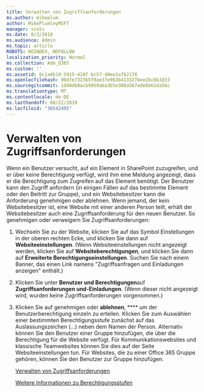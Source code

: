 ```yaml
---
title: Verwalten von Zugriffsanforderungen
ms.author: mikeplum
author: MikePlumleyMSFT
manager: scotv
ms.date: 8/3/2018
ms.audience: Admin
ms.topic: article
ROBOTS: NOINDEX, NOFOLLOW
localization_priority: Normal
ms.collection: Adm_O365
ms.custom: ''
ms.assetid: 6c1a4b19-5915-428f-bc57-40ee2af62178
ms.openlocfilehash: 90dfe7323b5f0ae37e963b413327bee2bc6b3d33
ms.sourcegitcommit: 1d98db8acb9959aba3b5e308a567ade6b62da56c
ms.translationtype: MT
ms.contentlocale: de-DE
ms.lasthandoff: 08/22/2019
ms.locfileid: "36542495"
---
```

# <a name="manage-access-requests"></a>Verwalten von Zugriffsanforderungen

Wenn ein Benutzer versucht, auf ein Element in SharePoint zuzugreifen, und er über keine Berechtigung verfügt, wird ihm eine Meldung angezeigt, dass er die Berechtigung zum Zugreifen auf das Element benötigt. Der Benutzer kann den Zugriff anfordern (in einigen Fällen auf das bestimmte Element oder den Beitritt zur Gruppe), und ein Websitebesitzer kann die Anforderung genehmigen oder ablehnen. Wenn jemand, der kein Websitebesitzer ist, eine Website mit einer anderen Person teilt, erhält der Websitebesitzer auch eine Zugriffsanforderung für den neuen Benutzer. So genehmigen oder verweigern Sie Zugriffsanforderungen:
  
1. Wechseln Sie zu der Website, klicken Sie auf das Symbol Einstellungen in der oberen rechten Ecke, und klicken Sie dann auf **Websiteeinstellungen**. (Wenn Websiteeinstellungen nicht angezeigt werden, klicken Sie auf **Websiteberechtigungen**, und klicken Sie dann auf **Erweiterte Berechtigungseinstellungen**. Suchen Sie nach einem Banner, das einen Link namens "Zugriffsanfragen und Einladungen anzeigen" enthält.)
    
2. Klicken Sie unter **Benutzer und Berechtigungen**auf **Zugriffsanforderungen und-Einladungen**. (Wenn dieser nicht angezeigt wird, wurden keine Zugriffsanforderungen vorgenommen.)
    
3. Klicken Sie auf genehmigen oder **ablehnen**, **** um der Benutzerberechtigung einzeln zu erteilen. Klicken Sie zum Auswählen einer bestimmten Berechtigungsstufe zunächst auf das Auslassungszeichen (...) neben dem Namen der Person. Alternativ können Sie den Benutzer einer Gruppe hinzufügen, die über die Berechtigung für die Website verfügt. Für Kommunikationswebsites und klassische Teamwebsites können Sie dies auf der Seite Websiteeinstellungen tun. Für Websites, die zu einer Office 365 Gruppe gehören, können Sie den Benutzer zur Gruppe hinzufügen.
    
    [Verwalten von Zugriffsanforderungen](https://go.microsoft.com/fwlink/?linkid=2008747)
    
    [Weitere Informationen zu Berechtigungsstufen](https://go.microsoft.com/fwlink/?linkid=867071)
    

